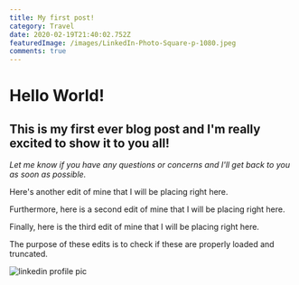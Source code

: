 ```yaml
---
title: My first post!
category: Travel
date: 2020-02-19T21:40:02.752Z
featuredImage: /images/LinkedIn-Photo-Square-p-1080.jpeg
comments: true
---
```

# Hello World! 

## **This is my first ever blog post and I'm really excited to show it to you all!** 

*Let me know if you have any questions or concerns and I'll get back to you as soon as possible.* 

Here's another edit of mine that I will be placing right here.

Furthermore, here is a second edit of mine that I will be placing right here.

Finally, here is the third edit of mine that I will be placing right here.

The purpose of these edits is to check if these are properly loaded and truncated.

![linkedin profile pic](/images/LinkedIn-Photo-Square-p-500.jpeg)
